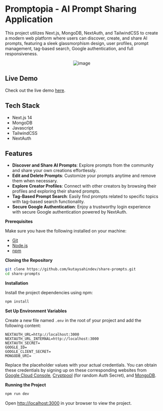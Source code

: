 # Promptopia - AI Prompt Sharing Application

This project utilizes Next.js, MongoDB, NextAuth, and TailwindCSS to create a modern web platform where users can discover, create, and share AI prompts, featuring a sleek glassmorphism design, user profiles, prompt management, tag-based search, Google authentication, and full responsiveness.

<p align="center">
  <img alt="image" src="https://github.com/kutaysahindev/share-prompts/assets/79334889/d5a4cba6-50fe-41e9-91a3-13fd6316fc93">
</p>

## Live Demo

Check out the live demo [here](https://share-prompts-nu-liard.vercel.app/).

## Tech Stack

- Next.js 14
- MongoDB
- Javascript
- TailwindCSS
- NextAuth

## Features

- **Discover and Share AI Prompts**: Explore prompts from the community and share your own creations effortlessly.
- **Edit and Delete Prompts**: Customize your prompts anytime and remove them when necessary.
- **Explore Creator Profiles**: Connect with other creators by browsing their profiles and exploring their shared prompts.
- **Tag-Based Prompt Search**: Easily find prompts related to specific topics with tag-based search functionality.
- **Secure Google Authentication**: Enjoy a trustworthy login experience with secure Google authentication powered by NextAuth.

**Prerequisites**

Make sure you have the following installed on your machine:

- [Git](https://git-scm.com/)
- [Node.js](https://nodejs.org/en)
- [npm](https://www.npmjs.com/)

**Cloning the Repository**

```bash
git clone https://github.com/kutaysahindev/share-prompts.git
cd share-prompts
```

**Installation**

Install the project dependencies using npm:

```bash
npm install
```

**Set Up Environment Variables**

Create a new file named `.env` in the root of your project and add the following content:

```env
NEXTAUTH_URL=http://localhost:3000
NEXTAUTH_URL_INTERNAL=http://localhost:3000
NEXTAUTH_SECRET=
GOOGLE_ID=
GOOGLE_CLIENT_SECRET=
MONGODB_URI=
```

Replace the placeholder values with your actual credentials. You can obtain these credentials by signing up on these corresponding websites from [Google Cloud Console](https://console.cloud.google.com/), [Cryptpool](https://www.cryptool.org/en/cto/openssl) (for random Auth Secret), and [MongoDB](https://www.mongodb.com/).

**Running the Project**

```bash
npm run dev
```

Open [http://localhost:3000](http://localhost:3000) in your browser to view the project.
